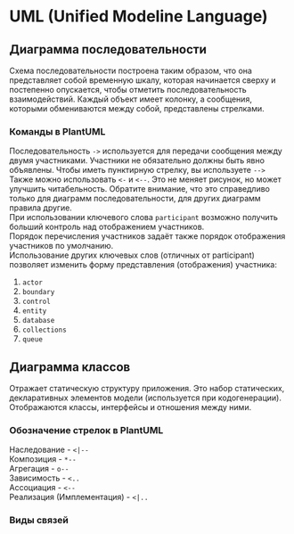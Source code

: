 # UML (Unified Modeline Language)

## Диаграмма последовательности

Схема последовательности построена таким образом, что она представляет собой временную шкалу, которая начинается сверху и постепенно опускается, чтобы отметить последовательность взаимодействий. Каждый объект имеет колонку, а сообщения, которыми обмениваются между собой, представлены стрелками.

### Команды в PlantUML
Последовательность `->` используется для передачи сообщения между двумя участниками. Участники не обязательно должны быть явно объявлены.
Чтобы иметь пунктирную стрелку, вы используете `-->` <br>
Также можно использовать `<-` и `<--`. Это не меняет рисунок, но может улучшить читабельность. Обратите внимание, что это справедливо только для диаграмм последовательности, для других диаграмм правила другие. <br>
При использовании ключевого слова `participant` возможно получить больший контроль над отображением участников. <br>
Порядок перечисления участников задаёт также порядок отображения участников по умолчанию. <br>
Использование других ключевых слов (отличных от participant) позволяет изменить форму представления (отображения) участника:
1. `actor`
2. `boundary`
3. `control`
4. `entity`
5. `database`
6. `collections`
7. `queue`




## Диаграмма классов

Отражает статическую структуру приложения. 
Это набор статических, декларативных элементов модели (используется при кодогенерации). 
Отображаются классы, интерфейсы и отношения между ними. <br>

### Обозначение стрелок в PlantUML
Наследование -	`<|--` <br>
Композиция -	`*--` <br>
Агрегация -	`o--` <br>
Зависимость -	`<..` <br>
Ассоциация -	`<--` <br>
Реализация (Имплементация) -	`<|..` <br>
### Виды связей




